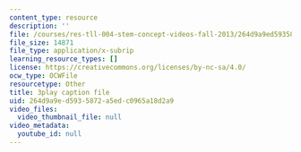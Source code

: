 ```yaml
---
content_type: resource
description: ''
file: /courses/res-tll-004-stem-concept-videos-fall-2013/264d9a9ed5935872a5edc0965a18d2a9_x5Zr2-od-fU.vtt
file_size: 14871
file_type: application/x-subrip
learning_resource_types: []
license: https://creativecommons.org/licenses/by-nc-sa/4.0/
ocw_type: OCWFile
resourcetype: Other
title: 3play caption file
uid: 264d9a9e-d593-5872-a5ed-c0965a18d2a9
video_files:
  video_thumbnail_file: null
video_metadata:
  youtube_id: null
---
```

